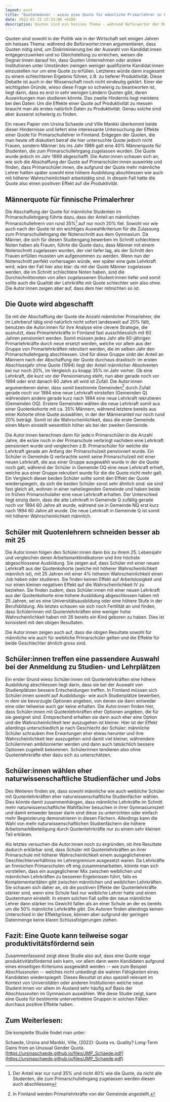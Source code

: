 ```yaml
---
layout: post
title: "Quotenmänner - wieso eine Quote für männliche Primarlehrer in Finnland positive Effekte auf die Schüler hat"
date: 2022-01-15 15:33:00 +0100
description: Quoten sind ein heisses Thema - während Befürworter der Meinung sind, dass Quoten nötig sind um Gleichstellung zu erreichen, argumentieren Gegner, dass Quoten Unternehmen dazu zwingen könnten weniger qualifizierte Kandidaten einzustellen, was zu Produktivitätsverlusten führen würde. Ursina Schaede und Ville Mankki zeigen in einem neuen Papier anhand einer Männerquote für finnische Primarlehrer, dass eine Quote sogar produktivitätsfördernd sein kann.
---
```


Quoten sind sowohl in der Politik wie in der Wirtschaft seit einigen Jahren ein heisses Thema: während die Befürworter:innen argumentieren, dass Quoten nötig sind, um Diskriminierung bei der Auswahl von Kandidat:innen entgegenzuwirken und so Gleichstellung zu erreichen, weisen die Gegner:innen darauf hin, dass Quoten Unternehmen oder andere Institutionen unter Umständen zwingen weniger qualifizierte Kandidat:innen einzustellen nur um eine Quote zu erfüllen. Letzteres würde dann insgesamt zu einem schlechteren Ergebnis führen, z.B. zu tieferer Produktivität. Diese Debatte ist auch in der Wissenschaft noch nicht eindeutig geklärt.
Einer der wichtigsten Gründe, wieso diese Frage so schwierig zu beantworten ist, liegt darin, dass es erst in sehr wenigen Ländern Quoten gibt, deren Auswirkungen man studieren könnte. Das zweite Hindernis liegt meistens bei den Daten: Um die Effekte einer Quote auf Produktivität zu messen braucht man als erstes natürlich Daten zu Produktivität. Genau solche sind aber äusserst schwierig zu finden.

Ein neues Papier von Ursina Schaede und Ville Mankki überkommt beide dieser Hindernisse und liefert eine interessante Untersuchung der Effekte einer Quote für Primarschullehrer in Finnland. Entgegen der Quoten, die man heute oft diskutiert betraf die hier untersuchte Quote jedoch nicht Frauen, sondern Männer: bis ins Jahr 1989 galt eine 40% Männerquote für Studenten, die zum Primarschullehrgang zugelassen wurden. Die Quote wurde jedoch im Jahr 1989 abgeschafft. Die Autor:innen schauen sich an, wie sich die Abschaffung der Quote auf Primarschüler:innen auswirkte und finden, dass Primarschüler:innen, die aufgrund der Quote mehr männliche Lehrer hatten später sowohl eine höhere Ausbildung abschliessen wie auch mit höherer Wahrscheinlichkeit arbeitstätig sind. In diesem Fall hatte die Quote also einen positiven Effekt auf die Produktivität.

## Männerquote für finnische Primalerhrer
Die Abschaffung der Quote für männliche Studenten im Primarschullehrgang führte dazu, dass der Anteil an männlichen Primarschullehrern von rund 35%[^1] auf nur noch 20% fiel.
Sowohl vor wie auch nach der Quote ist ein wichtiges Auswahlkriterium für die Zulassung zum Primarschullehrgang der Notenschnitt aus dem Gymnasium. Da Männer, die sich für diesen Studiengang bewerben im Schnitt schlechtere Noten haben als Frauen, führte die Quote dazu, dass Männer mit einem Notenschnitt zugelassen wurden, der viel tiefer lag, als der Schnitt den Frauen erfüllen mussten um aufgenommen zu werden. Wenn nun der Notenschnitt perfekt vorhersagen würde, wer später eine gute Lehrkraft wird, wäre der Fall hier also klar: da mit der Quote Männer zugelassen werden, die im Schnitt schlechtere Noten haben, sind die Durchschnittsnoten von allen zugelassenen Student:innen tiefer und somit sollte auch die Qualität der Lehrkräfte mit Quote schlechter sein also ohne. Die Autor:innen zeigen aber auf, dass dem hier mitnichten so ist.

## Die Quote wird abgeschafft
Da mit der Abschaffung der Quote die Anzahl männlicher Primarlehrer, die im Lehrberuf tätig sind natürlich nicht sofort landesweit auf 20% fällt, benutzen die Autor:innen für ihre Analyse eine clevere Strategie, die ausnutzt, dass Primarlehrkräfte in Finnland fast ausschliesslich mit 60 Jahren pensioniert werden. Somit müssen jedes Jahr alle 60-jährigen Primarlehrkräfte durch neue ersetzt werden, welche vor allem aus der Gruppe von Primarlehrkräften rekrutiert werden, die im selben Jahr den Primarschullehrgang abschliessen. Und für diese Gruppe sinkt der Anteil an Männern nach der Abschaffung der Quote durchaus drastisch: im ersten Abschlussjahr ohne Quote (1994) liegt der Anteil männlicher Absolventen bei nur noch 20%, im Vergleich zu knapp 35% im Jahr vorher.
Ob eine Lehrkraft, die kurz vor der Pensionierung steht, nun aber gerade noch vor 1994 oder erst danach 60 Jahre alt wird ist Zufall. Die Autor:innen argumentieren daher, dass somit bestimmte Gemeinden[^2] durch Zufall gerade noch vor 1994 eine neue Lehrkraft einstellen (Gemeinden Q) währendem andere gerade kurz nach 1994 eine neue Lehrkraft rekrutieren (Gemeinden OQ). Erstere Gemeinden wählen die neue Lehrkraft somit aus einer Quotenkohorte mit ca. 35% Männern, während letztere bereits aus einer Kohorte ohne Quote auswählen, in der der Männeranteil nur noch rund 20% beträgt.  Somit ist die Wahrscheinlichkeit, dass die erste Gemeinde einen Mann einstellt wesentlich höher als bei der zweiten Gemeinde.

Die Autor:innen berechnen dann für jede:n Primarschüler:in die Anzahl Jahre, die er/sie noch in der Primarschule verbringt nachdem eine Lehrkraft pensioniert wurde und vergleichen z.B. Primarschüler für welche die Lehrkraft gerade am Anfang der Primarschulzeit pensioniert wurde. Ein Schüler in Gemeinde Q verbrachte somit seine Primarschulzeit mit einer neuen Lehrkraft, die aus einer Gruppe ausgewählt wurde in der die Quote noch galt, während der Schüler in Gemeinde OQ eine neue Lehrkraft erhielt, welche aus einer Gruppe rekrutiert wurde für die die Quote nicht mehr galt.
Ein Vergleich dieser beiden Schüler sollte somit den Effekt der Quote wiederspiegeln, da sich die beiden Schüler sonst sehr ähnlich sind: sie sind fast gleich alt, wohnen in einer naheliegenden Gemeinde und haben beide im frühen Primarschulalter eine neue Lehrkraft erhalten. Der Unterschied liegt einzig darin, dass die alte Lehrkraft in Gemeinde Q zufällig gerade noch vor 1994 60 Jahre alt wurde, während sie in Gemeinde NQ erst kurz nach 1994 60 Jahre alt wurde. Die neue Lehrkraft in Gemeinde Q ist somit mit höherer Wahrscheinlichkeit männlich.

## Schüler mit Quotenlehrern schneiden besser ab mit 25
Die Autor:innen folgen den Schüler:innen dann bis zu ihrem 25. Lebensjahr und vergleichen deren Arbeitsmarktindikatoren und ihre höchste abgeschlossene Ausbildung.
Sie zeigen auf, dass Schüler mit einer neuen Lehrkraft aus der Quotenkohorte (welche mit höherer Wahrscheinlichkeit männlich ist), mit 25 Jahren mit einer 4% höheren Wahrscheinlichkeit einen Job haben oder studieren. Sie finden keinen Effekt auf Arbeitslosigkeit und nur einen kleinen negativen Effekt auf die Wahrscheinlichkeit IV zu beziehen.
Sie finden zudem, dass Schüler:innen mit einer neuen Lehrkraft aus der Quotenkohorte eine höhere Ausbildung abgeschlossen haben mit 25 Jahren, sei es eine Universitätsausbildung oder eine höhere Stufe in der Berufsbildung.
Als letztes schauen sie sich noch Fertilität an und finden, dass Schülerinnen mit Quotenlehrkräften eine weniger hohe Wahrscheinlichkeit haben mit 26 bereits ein Kind geboren zu haben. Dies ist konsistent mit den obigen Resultaten.

Die Autor:innen zeigen auch auf, dass die obigen Resultate sowohl für männliche wie auch für weibliche Primarschüler gelten und die Effekte für beide Geschlechter ähnlich gross sind.

## Schüler:innen treffen eine passendere Auswahl bei der Anmeldung zu Studien- und Lehrplätzen
Ein erster Grund wieso Schüler:innen mit Quotenlehrkräften eine höhere Ausbildung abschliessen liegt darin, dass sie bei der Auswahl von Studienplätzen bessere Entscheidungen treffen. In Finnland müssen sich Schüler:innen sowohl auf Ausbildungs- wie auch Studienplätze bewerben, in dem sie bevorzugte Optionen angeben, von denen sie dann entweder eine oder teilweise auch gar keine erhalten. Die Autor:innen finden hier, dass Schüler:innen mit Quotenlehrkräften eher Optionen angeben, die für sie geeignet sind. Entsprechend erhalten sie dann auch eher eine Option und die Wahrscheinlichkeit leer auszugehen ist kleiner. Hier ist der Effekt allerdings unterschiedlich je nach Geschlecht der Schüler: männliche Schüler schrauben ihre Erwartungen eher etwas herunter und ihre Wahrscheinlichkeit leer auszugehen wird damit viel kleiner, währendem Schülerinnen ambitionierter werden und dann auch tatsächlich bessere Optionen zugeteilt bekommen. Schülerinnen tendieren also ohne Quotenlehrkräfte eher dazu sich zu unterschätzen.

## Schüler:innen wählen eher naturwissenschaftliche Studienfächer und Jobs
Des Weiteren finden sie, dass sowohl männliche wie auch weibliche Schüler mit Quotenlehrkräften eher naturwissenschaftliche Studienfächer wählen. Dies könnte damit zusammenhängen, dass männliche Lehrkräfte im Schnitt mehr naturwissenschaftliche Wahlfächer besuchen in ihrer Gymnasiumszeit und damit entweder besser darin sind diese zu unterrichten oder einfach mehr Begeisterung demonstrieren in diesen Fächern. Allerdings kann die Wahl von mehr naturwissenschaftlichen Studienfächern die höhere Arbeitsmarktbeteiligung durch Quotenlehrkräfte nur zu einem sehr kleinen Teil erklären.

Als letztes versuchen die Autor:innen noch zu ergründen, ob ihre Resultate dadurch erklärbar sind, dass Schüler mit Quotenlehrkräften an ihrer Primarschule mit höherer Wahrscheinlichkeit einem ausgeglicheneren Geschlechterverhältniss im Lehrergremium ausgesetzt waren. Da Lehrkräfte an finnischen Primarschulen oft eng zusammenarbeiten, könnte man sich vorstellen, dass ein ausgeglichener Mix zwischen weiblichen und männlichen Lehrkräften zu besseren Ergebnissen führt, falls es Komplementaritäten gibt zwischen männlichen und weiblichen Lehrkräften. Sie schauen sich daher an, ob die positiven Effekte der Quotenlehrkräfte stärker sind, wenn eine Schule fast nur weibliche Lehrer hatte und einen Quotenmann einstellt. In einem solchen Fall sollte der neue männliche Lehrer dann stärker ins Gewicht fallen als an einer Schule an der es bereits um die 50% männliche Lehrkräfte gibt. Die Autoren finden allerdings keinen Unterschied in der Effektgrösse, können aber aufgrund der geringen Datenmenge keine klaren Schlussfolgerungen ziehen.

## Fazit: Eine Quote kann teilweise sogar produktivitätsfördernd sein
Zusammenfassend zeigt diese Studie also auf, dass eine Quote sogar produktivitätsfördernd sein kann, vor allem dann wenn Kandidaten aufgrund eines einseitigen Kriteriums ausgewählt werden -- wie zum Beispiel Abschlussnoten -- welches nicht unbedingt die wahren Fähigkeiten eines Kandidaten wiederspiegelt. Dieses Resultat ist also speziell relevant im Kontext von Universitäten oder anderen Institutionen welche neue Student:innen vor allem im Ausland sehr häufig auf Basis der Abschlussnoten im Gymnasium auswählen. Wie diese Studie zeigt, kann eine Quote für bestimmte untervertretene Gruppen in solchen Fällen durchaus positive Effekte haben.

## Zum Weiterlesen:

Die komplette Studie findet man unter:

Schaede, Ursina and Mankki, Ville, (2022): Quota vs. Quality? Long-Term Gains from an Unusual Gender Quota.
[https://ursinaschaede.github.io/files/JMP_Schaede.pdf](https://ursinaschaede.github.io/files/JMP_Schaede.pdf)


[^1]: Der Anteil war nur rund 35% und nicht 40% wie die Quote, da nicht alle Studenten, die zum Primarschullehrgang zugelassen werden diesen auch abschliessen
[^2]: In Finnland werden Primarlehrkräfte von der Gemeinde angestellt.

  
